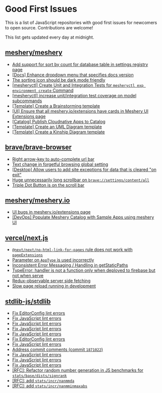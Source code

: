 # Good First Issues

This is a list of JavaScript repositories with good first issues for newcomers to open source. Contributions are welcome!

This list gets updated every day at midnight.

## [meshery/meshery](https://github.com/meshery/meshery)

- [Add support for sort by count for database table in settings registry page](https://github.com/meshery/meshery/issues/13958)
- [[Docs] Enhance dropdown menu that specifies docs version](https://github.com/meshery/meshery/issues/9227)
- [The sorting icon should be dark mode friendly](https://github.com/meshery/meshery/issues/13306)
- [[mesheryctl] Create Unit and Integration Tests for `mesheryctl exp environment create` Command](https://github.com/meshery/meshery/issues/12138)
- [[mesheryctl] increase unit/integration test coverage on model subcommands](https://github.com/meshery/meshery/issues/14042)
- [[Template] Create a Brainstorming template](https://github.com/meshery/meshery/issues/12503)
- [[UI] Ensure that all meshery.io/extensions have cards in Meshery UI Extensions page](https://github.com/meshery/meshery/issues/13623)
- [[Catalog] Publish Cloudnative Apps to Catalog](https://github.com/meshery/meshery/issues/9282)
- [[Template] Create an UML Diagram template](https://github.com/meshery/meshery/issues/12451)
- [[Template] Create a Kinship Diagram template](https://github.com/meshery/meshery/issues/12452)

## [brave/brave-browser](https://github.com/brave/brave-browser)

- [Right arrow-key to auto-complete url bar](https://github.com/brave/brave-browser/issues/44927)
- [Text change in forgetful browsing global setting](https://github.com/brave/brave-browser/issues/30163)
- [[Desktop] Allow users to add site exceptions for data that is cleared "on exit"](https://github.com/brave/brave-browser/issues/10493)
- [Huge unnecessarily long scrollbar on `brave://settings/content/all`](https://github.com/brave/brave-browser/issues/44696)
- [Triple Dot Button is on the  scroll bar ](https://github.com/brave/brave-browser/issues/36298)

## [meshery/meshery.io](https://github.com/meshery/meshery.io)

- [UI bugs in meshery.io/extensions page](https://github.com/meshery/meshery.io/issues/2084)
- [[DevOps] Populate Meshery Catalog with Sample Apps using meshery UI](https://github.com/meshery/meshery.io/issues/1699)

## [vercel/next.js](https://github.com/vercel/next.js)

- [`@next/next/no-html-link-for-pages` rule does not work with `pageExtensions`](https://github.com/vercel/next.js/issues/53473)
- [Parameter on `AppType` is used incorrectly](https://github.com/vercel/next.js/issues/42846)
- [Inconsistent Error Messaging / Handling in getStaticPaths](https://github.com/vercel/next.js/issues/41281)
- [TypeError: handler is not a function only when deployed to firebase but not when serve](https://github.com/vercel/next.js/issues/10227)
- [Redux-observable server side fetching](https://github.com/vercel/next.js/issues/15971)
- [Slow page reload running in development](https://github.com/vercel/next.js/issues/25108)

## [stdlib-js/stdlib](https://github.com/stdlib-js/stdlib)

- [Fix EditorConfig lint errors](https://github.com/stdlib-js/stdlib/issues/6867)
- [Fix JavaScript lint errors](https://github.com/stdlib-js/stdlib/issues/6826)
- [Fix JavaScript lint errors](https://github.com/stdlib-js/stdlib/issues/6800)
- [Fix JavaScript lint errors](https://github.com/stdlib-js/stdlib/issues/6786)
- [Fix JavaScript lint errors](https://github.com/stdlib-js/stdlib/issues/6762)
- [Fix EditorConfig lint errors](https://github.com/stdlib-js/stdlib/issues/6761)
- [Fix JavaScript lint errors](https://github.com/stdlib-js/stdlib/issues/6716)
- [Address commit comments (commit `1871022`)](https://github.com/stdlib-js/stdlib/issues/6713)
- [Fix JavaScript lint errors](https://github.com/stdlib-js/stdlib/issues/6704)
- [Fix JavaScript lint errors](https://github.com/stdlib-js/stdlib/issues/6603)
- [Fix JavaScript lint errors](https://github.com/stdlib-js/stdlib/issues/6577)
- [[RFC]: Refactor random number generation in JS benchmarks for `stats/base/dists/signrank`](https://github.com/stdlib-js/stdlib/issues/4986)
- [[RFC]: add `stats/incr/nanmmda`](https://github.com/stdlib-js/stdlib/issues/5586)
- [[RFC]: add `stats/incr/nanmminmaxabs`](https://github.com/stdlib-js/stdlib/issues/5597)

